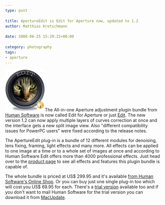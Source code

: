 ```yaml
---
type: post

title: ApertureEdit is Edit for Aperture now, updated to 1.2
author: Matthias Kretschmann

date: 2008-06-25 15:29:22+00:00

category: photography
tags:
- aperture
---
```


![Edit for Aperture logo](../media/apertureedit_logo2.png)The All-in-one Aperture adjustment plugin bundle from [Human Software](http://www.humansoftware.com) is now called Edit for Aperture or just [Edit](http://www.humansoftware.com/pages1200/ApertureEdit/HSapertureedit11.html). The new version 1.2 can now apply multiple layers of curves correction at once and the interface gets a new split image view. Also "different compatibility issues for PowerPC users" were fixed according to the release notes.

<!-- more -->

The ApertureEdit plug-in is a bundle of 12 different modules for denoising, lens fixing, framing, light effects and many more. All effects can be applied to one image at a time or to a whole set of images at once and according to Human Software Edit offers more than 4000 professional effects. Just head over to the [product page](http://www.humansoftware.com/pages1200/ApertureEdit/HSapertureedit11.html) to see all effects and features this plugin bundle is capable of.

The whole bundle is priced at US$ 299.95 and it's available [from Human Software's Online Shop](http://shareit1.element5.com/programs.html?productid=300256595&languageid=1&cart=1&cookies=1). Or you can buy just one single plug-in too which will cost you US$ 69.95 for each. There's a [trial version](http://www.humansoftware.com/pages1200/ApertureEdit/HSapertureedit_trial.html) available too and if you don't want to mail Human Software for the trial version you can download it from [MacUpdate](http://www.macupdate.com/info.php/id/27639/apertureedit).
